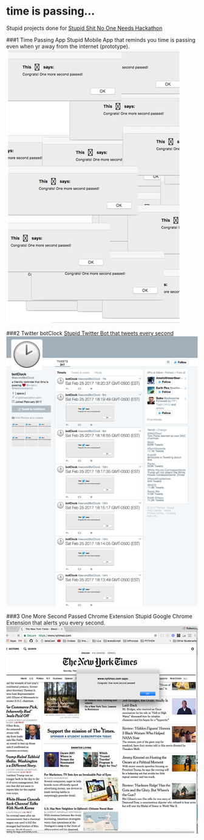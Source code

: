 #  time is passing...

Stupid projects done for [Stupid Shit No One Needs Hackathon](http://www.stupidhackathon.com/)

###1 Time Passing App
Stupid Mobile App that reminds you time is passing even when yr away from the internet (prototype).
![](/_docs/mobileApp.png)

###2 Twitter botClock
[Stupid Twitter Bot that tweets every second](https://twitter.com/secondBotClock)
![](/_docs/twitterBot.png)

###3 One More Second Passed Chrome Extension
Stupid Google Chrome Extension that alerts you every second.
![](/_docs/chromeExtension.png)
